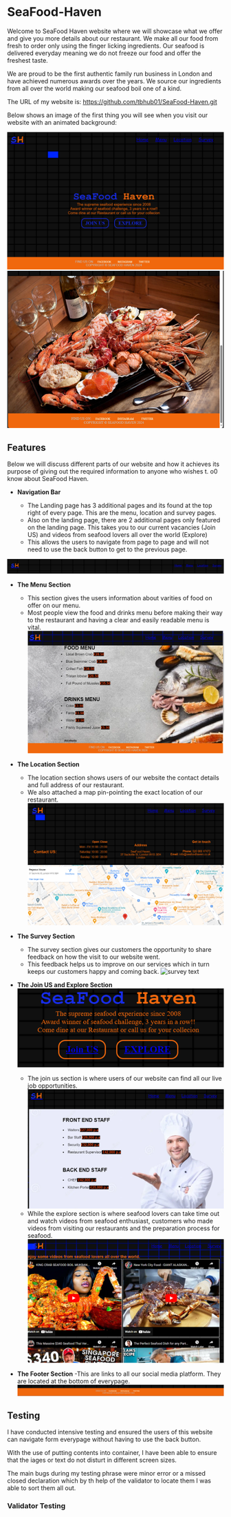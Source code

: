 # SeaFood-Haven

Welcome to SeaFood Haven website where we will showcase what we offer and give you more details about our restaurant. We make all our food from fresh to order only using the finger licking ingredients. Our seafood is delivered everyday meaning we do not freeze our food and offer the freshest taste. 

We are proud to be the first authentic family run business in London and have achieved numerous awards over the years. We source our ingredients from all over the world making our seafood boil one of a kind. 

The URL of my website is: https://github.com/tbhub01/SeaFood-Haven.git

Below shows an image of the first thing you will see when you visit our website with an animated background:


![home page top](image-17.png)
![home page bottom](image-6.png)

## Features

Below we will discuss different parts of our website and how it achieves its 
purpose of giving out the required information to anyone who wishes t.
o0 know about SeaFood Haven.

- __Navigation Bar__

  - The Landing page has 3 additional pages and its found at the top right of every page. This are the menu, location and survey pages. 
   - Also on the landing page, there are 2 additional pages only featured on the landing page. This takes you to our current vacancies (Join US) and videos from seafood lovers all over the world (Explore) 
   - This allows the users to navigate from page to page and will not need to use the back button to get to the previous page. 

![nav bar](image-4.png)

- __The Menu Section__
    - This section gives the users information about varities of food on offer on our menu.
    - Most people view the food and drinks menu before making their way to the restaurant and having a clear and easily readable menu is vital.
  ![menu](image-19.png)

- __The Location Section__
  - The location section shows users of our website the contact details and full address of our restaurant.
  - We also attached a map pin-pointing the exact location of our restaurant. 
  ![location](image-20.png)

- __The Survey Section__
  - The survey section gives our customers the opportunity to share feedback on how the visit to our website went.
  - This feedback helps us to improve on our services which in turn keeps our customers happy and coming back. 
    ![survey text](image-10.png)

- __The Join US and Explore Section__
          ![home page link](image-11.png)

  - The join us section is where users of our website can find all our live job opportunities.
      ![careers](image-21.png)
  - While the explore section is where seafood lovers can take time out and watch videos from seafood enthusiast, customers who made videos from visiting our restaurants and the preparation process for seafood. 
       ![alt text](image-22.png) 

- __The Footer Section__
  -This are links to all our social media platform. They are located at the bottom of everypage.
        ![footer text](image-15.png)


## Testing

I have conducted intensive testing and ensured the users of this website can navigate form everypage without having to use the back button.

With the use of putting contents into container, I have been able to ensure that the iages or text do not disturt in different screen sizes. 

The main bugs during my testing phrase were minor error or a missed closed declaration which by th help of the validator to locate them I was able to sort them all out. 

### Validator Testing







  
  




